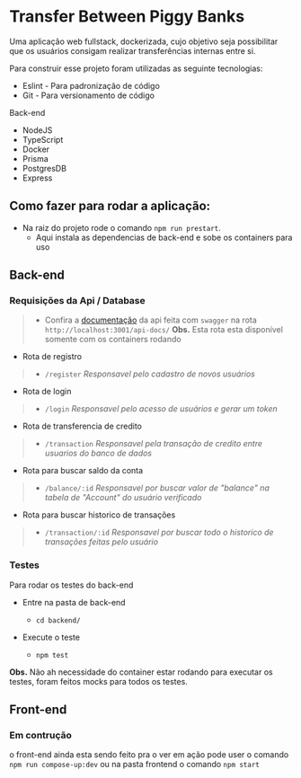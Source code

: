 # Transfer Between Piggy Banks
 
 Uma aplicação web fullstack, dockerizada, cujo objetivo seja possibilitar que os usuários consigam realizar transferências internas entre si.

 Para construir esse projeto foram utilizadas as seguinte tecnologias:

  * Eslint - Para padronização de código
  * Git - Para versionamento de código

  Back-end
  * NodeJS
  * TypeScript
  * Docker
  * Prisma
  * PostgresDB
  * Express

## Como fazer para rodar a aplicação:

* Na raiz do projeto rode o comando `npm run prestart`.
  - Aqui instala as dependencias de back-end e sobe os containers para uso

## Back-end

### Requisições da Api / Database

> - Confira a [documentação](http://localhost:3001/api-docs/) da api feita com `swagger` na rota `http://localhost:3001/api-docs/`
**Obs.** Esta rota esta disponível somente com os containers rodando


- Rota de registro
> - `/register` _Responsavel pelo cadastro de novos usuários_

- Rota de login
> - `/login` _Responsavel pelo acesso de usuários e gerar um token_

- Rota de transferencia de credito
> - `/transaction` _Responsavel pela transação de credito entre usuarios do banco de dados_

- Rota para buscar saldo da conta
> - `/balance/:id` _Responsavel por buscar valor de "balance" na tabela de "Account" do usuário verificado_

- Rota para buscar historico de transações
> - `/transaction/:id` _Responsavel por buscar todo o historico de transações feitas pelo usuário_

### Testes

Para rodar os testes do back-end
  * Entre na pasta de back-end
    - `cd backend/`
  
  * Execute o teste
    - `npm test`

**Obs.** Não ah necessidade do container estar rodando para executar os testes, foram feitos mocks para todos os testes.

## Front-end

### Em contrução

o front-end ainda esta sendo feito pra o ver em ação pode user o comando `npm run compose-up:dev` ou na pasta frontend o comando `npm start`


